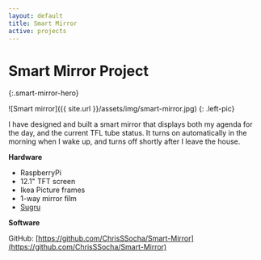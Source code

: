 ```yaml
---
layout: default
title: Smart Mirror
active: projects
---
```


# Smart Mirror Project
{:.smart-mirror-hero}

![Smart mirror]({{ site.url }}/assets/img/smart-mirror.jpg)
{: .left-pic}

I have designed and built a smart mirror that displays both my agenda for the day, and the current TFL tube status. It turns on automatically in the morning when I wake up, and turns off shortly after I leave the house.

**Hardware**

* RaspberryPi
* 12.1" TFT screen
* Ikea Picture frames
* 1-way mirror film
* [Sugru](https://sugru.com/)

**Software**

GitHub: [https://github.com/ChrisSSocha/Smart-Mirror](https://github.com/ChrisSSocha/Smart-Mirror)
